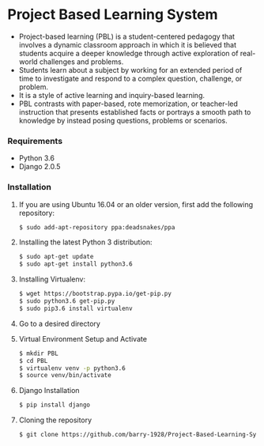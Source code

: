 # Project Based Learning System

- Project-based learning (PBL) is a student-centered pedagogy that involves a dynamic classroom approach in which it is believed that students acquire a deeper knowledge through active exploration of real-world challenges and problems. 
- Students learn about a subject by working for an extended period of time to investigate and respond to a complex question, challenge, or problem. 
- It is a style of active learning and inquiry-based learning. 
- PBL contrasts with paper-based, rote memorization, or teacher-led instruction that presents established facts or portrays a smooth path to knowledge by instead posing questions, problems or scenarios.

### Requirements
  - Python 3.6
  - Django 2.0.5

### Installation


1. If you are using Ubuntu 16.04 or an older version, first add the following repository:
    ```sh
    $ sudo add-apt-repository ppa:deadsnakes/ppa
    ```
2. Installing the latest Python 3 distribution:
    ```sh
    $ sudo apt-get update
    $ sudo apt-get install python3.6
    ```
3. Installing Virtualenv:
    ```sh
    $ wget https://bootstrap.pypa.io/get-pip.py
    $ sudo python3.6 get-pip.py
    $ sudo pip3.6 install virtualenv
    ```

4. Go to a desired directory

5. Virtual Environment Setup and Activate
    ```sh
    $ mkdir PBL
    $ cd PBL
    $ virtualenv venv -p python3.6
    $ source venv/bin/activate
    ```

4. Django Installation
    ```sh
    $ pip install django
    ```

5. Cloning the repository
    ```sh
    $ git clone https://github.com/barry-1928/Project-Based-Learning-System.git
    ```
